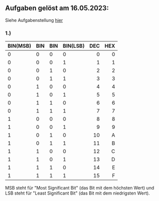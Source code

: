 ## Aufgaben gelöst am 16.05.2023:

Siehe Aufgabenstellung [hier](https://gitlab.com/ch-tbz-it/Stud/m114/-/blob/main/A.%20Daten%20codieren/A.1%20Zahlensysteme%2C%20numerische%20Codes/README.md)

### 1.)

|BIN(MSB)|BIN|BIN|BIN(LSB)|DEC|HEX|
|:---|:---|:---|:---|---:|---:|
| 0 | 0 | 0 | 0 | 0 | 0 |
| 0 | 0 | 0 | 1 | 1 | 1 |
| 0 | 0 | 1 | 0 | 2 | 2 |
| 0 | 0 | 1 | 1 | 3 | 3 |
| 0 | 1 | 0 | 0 | 4 | 4 |
| 0 | 1 | 0 | 1 | 5 | 5 |
| 0 | 1 | 1 | 0 | 6 | 6 |
| 0 | 1 | 1 | 1 | 7 | 7 |
| 1 | 0 | 0 | 0 | 8 | 8 |
| 1 | 0 | 0 | 1 | 9 | 9 |
| 1 | 0 | 1 | 0 | 10| A |
| 1 | 0 | 1 | 1 | 11| B |
| 1 | 1 | 0 | 0 | 12| C |
| 1 | 1 | 0 | 1 | 13| D |
| 1 | 1 | 1 | 0 | 14| E |
| 1 | 1 | 1 | 1 | 15| F |

MSB steht für "Most Significant Bit" (das Bit mit dem höchsten Wert) und LSB steht für "Least Significant Bit" (das Bit mit dem niedrigsten Wert).

